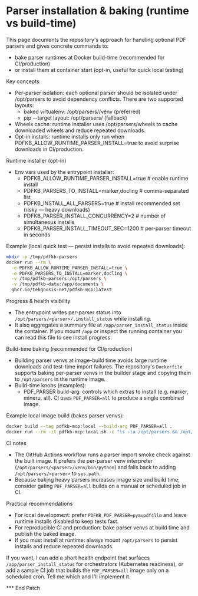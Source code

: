 # Parser installation & baking (runtime vs build-time)

This page documents the repository's approach for handling optional PDF parsers and gives concrete commands to:
- bake parser runtimes at Docker build-time (recommended for CI/production)
- or install them at container start (opt-in, useful for quick local testing)

Key concepts
- Per-parser isolation: each optional parser should be isolated under /opt/parsers to avoid dependency conflicts. There are two supported layouts:
  - baked virtualenv: /opt/parsers/<parser>/venv (preferred)
  - pip --target layout: /opt/parsers/<parser> (fallback)
- Wheels cache: runtime installer uses /opt/parsers/wheels to cache downloaded wheels and reduce repeated downloads.
- Opt-in installs: runtime installs only run when PDFKB_ALLOW_RUNTIME_PARSER_INSTALL=true to avoid surprise downloads in CI/production.

Runtime installer (opt-in)
- Env vars used by the entrypoint installer:
  - PDFKB_ALLOW_RUNTIME_PARSER_INSTALL=true  # enable runtime install
  - PDFKB_PARSERS_TO_INSTALL=marker,docling   # comma-separated list
  - PDFKB_INSTALL_ALL_PARSERS=true            # install recommended set (risky — heavy downloads)
  - PDFKB_PARSER_INSTALL_CONCURRENCY=2       # number of simultaneous installs
  - PDFKB_PARSER_INSTALL_TIMEOUT_SEC=1200    # per-parser timeout in seconds

Example (local quick test — persist installs to avoid repeated downloads):
```bash
mkdir -p /tmp/pdfkb-parsers
docker run --rm \
  -e PDFKB_ALLOW_RUNTIME_PARSER_INSTALL=true \
  -e PDFKB_PARSERS_TO_INSTALL=marker,docling \
  -v /tmp/pdfkb-parsers:/opt/parsers \
  -v /tmp/pdfkb-data:/app/documents \
  ghcr.io/tekgnosis-net/pdfkb-mcp:latest
```

Progress & health visibility
- The entrypoint writes per-parser status into `/opt/parsers/<parser>/.install_status` while installing.
- It also aggregates a summary file at `/app/parser_install_status` inside the container. If you mount `/app` or inspect the running container you can read this file to see install progress.

Build-time baking (recommended for CI/production)
- Building parser venvs at image-build time avoids large runtime downloads and test-time import failures. The repository's `Dockerfile` supports baking per-parser venvs in the builder stage and copying them to `/opt/parsers` in the runtime image.
- Build-time knobs (examples):
  - PDF_PARSER build-arg: controls which extras to install (e.g. marker, mineru, all). CI uses `PDF_PARSER=all` to produce a single combined image.

Example local image build (bakes parser venvs):
```bash
docker build --tag pdfkb-mcp:local --build-arg PDF_PARSER=all .
docker run --rm -it pdfkb-mcp:local sh -c "ls -la /opt/parsers && /opt/parsers/marker/venv/bin/python -c 'import marker; print(marker.__version__)'"
```

CI notes
- The GitHub Actions workflow runs a parser import smoke check against the built image. It prefers the per-parser venv interpreter (`/opt/parsers/<parser>/venv/bin/python`) and falls back to adding `/opt/parsers/<parser>` to `sys.path`.
- Because baking heavy parsers increases image size and build time, consider gating `PDF_PARSER=all` builds on a manual or scheduled job in CI.

Practical recommendations
- For local development: prefer `PDFKB_PDF_PARSER=pymupdf4llm` and leave runtime installs disabled to keep tests fast.
- For reproducible CI and production: bake parser venvs at build time and publish the baked image.
- If you must install at runtime: always mount `/opt/parsers` to persist installs and reduce repeated downloads.

If you want, I can add a short health endpoint that surfaces `/app/parser_install_status` for orchestrators (Kubernetes readiness), or add a sample CI job that builds the `PDF_PARSER=all` image only on a scheduled cron. Tell me which and I'll implement it.

*** End Patch
